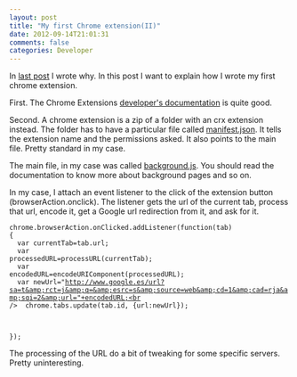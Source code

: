 ```yaml
---
layout: post
title: "My first Chrome extension(II)"
date: 2012-09-14T21:01:31
comments: false
categories: Developer
---
```


In [last post](http://gonfva.blogspot.com.es/2012/09/my-first-chrome-extensioni.html) I wrote why. In this post I want to explain how I wrote my first chrome extension.


First. The Chrome Extensions&nbsp;[developer's documentation](http://developer.chrome.com/extensions/getstarted.html) is quite good.


Second. A chrome extension is a zip of a folder with an crx extension instead. The folder has to have a particular file called [manifest.json](https://github.com/gonfva/fromGoogle/blob/master/manifest.json). It tells the extension name and the permissions asked. It also points to the main file. Pretty standard in my case.


The main file, in my case was called [background.js](https://github.com/gonfva/fromGoogle/blob/master/background.js). You should read the documentation to know more about background pages and so on.


In my case, I attach an event listener to the click of the extension button (browserAction.onclick). The listener gets the url of the current tab, process that url, encode it, get a Google url redirection from it, and ask for it.


<code>chrome.browserAction.onClicked.addListener(function(tab) {<br />&nbsp;&nbsp;var currentTab=tab.url;<br />&nbsp;&nbsp;var processedURL=processURL(currentTab);<br />&nbsp;&nbsp;var encodedURL=encodeURIComponent(processedURL);<br />&nbsp;&nbsp;var newUrl="http://www.google.es/url?sa=t&amp;rct=j&amp;q=&amp;esrc=s&amp;source=web&amp;cd=1&amp;cad=rja&amp;sqi=2&amp;url="+encodedURL;<br />&nbsp;&nbsp;chrome.tabs.update(tab.id, {url:newUrl});


}); </code>


The processing of the URL do a bit of tweaking for some specific servers. Pretty uninteresting.


